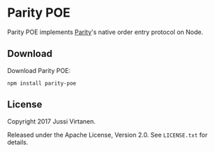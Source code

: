# Parity POE

Parity POE implements [Parity][]'s native order entry protocol on Node.

  [Parity]: https://github.com/paritytrading/parity

## Download

Download Parity POE:

```
npm install parity-poe
```

## License

Copyright 2017 Jussi Virtanen.

Released under the Apache License, Version 2.0. See `LICENSE.txt` for details.
